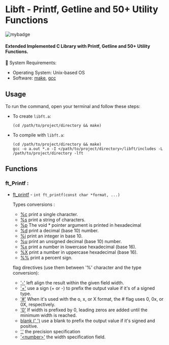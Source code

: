 #  Libft - Printf, Getline and 50+ Utility Functions

![mybadge](https://badgen.net/badge/SKILLS/%20C,%20LIBC,%20LINKED%20LISTS%20/blue?scale=1.2)

#### Extended Implemented C Library with Printf, Getline and 50+ Utility Functions.

🔧 System Requirements:
   - Operating System: Unix-based OS
   - Software: [make](https://www.gnu.org/software/make/), [gcc](https://gcc.gnu.org/)

## Usage
 
To run the command, open your terminal and follow these steps:

  - To create ```libft.a```:
  
      ```shell
      (cd /path/to/project/directory && make)
      ```

   - To compile with ```libft.a```:
  
      ```shell
      (cd /path/to/project/directory && make)
      gcc -o a.out *.o -I </path/to/project/directory>/libft/includes -L /path/to/project/directory -lft
      ```

## Functions
### ft_Printf :

   - [ft_printf](libft/ft_printf/ft_printf.c#L112) - ```int	ft_printf(const char *format, ...)```

      Types conversions :
        -  [%c](libft/ft_printf/ft_print_str_char.c#L22) print a single character.
        -  [%s](libft/ft_printf/ft_print_str_char.c#L76) print a string of characters.
        -  [%p](libft/ft_printf/ft_print_ptr_pct.c#L44) The void * pointer argument is printed in hexadecimal
        -  [%d](libft/ft_printf/ft_print_int.c#L70) print a decimal (base 10) number.
        -  [%i](libft/ft_printf/ft_print_int.c#L70) print an integer in base 10.
        -  [%u](libft/ft_printf/ft_print_uint.c#L41) print an unsigned decimal (base 10) number.
        -  [%x](libft/ft_printf/ft_print_hex.c#L67) print a number in lowercase hexadecimal (base 16).
        -  [%X](libft/ft_printf/ft_print_hex.c#L67) print a number in uppercase hexadecimal (base 16).
        -  [%%](libft/ft_printf/ft_print_ptr_pct.c#L68) print a percent sign.

      flag directives (use them between '%' character and the type conversion):
        - ['-'](https://learn.microsoft.com/en-us/cpp/c-runtime-library/format-specification-syntax-printf-and-wprintf-functions?view=msvc-170#flags) left align the result within the given field width.
        - ['+'](https://learn.microsoft.com/en-us/cpp/c-runtime-library/format-specification-syntax-printf-and-wprintf-functions?view=msvc-170#flags) use a sign (+ or -) to prefix the output value if it's of a signed type.
        - ['#'](https://learn.microsoft.com/en-us/cpp/c-runtime-library/format-specification-syntax-printf-and-wprintf-functions?view=msvc-170#flags) When it's used with the o, x, or X format, the # flag uses 0, 0x, or 0X, respectively.
        - ['0'](https://learn.microsoft.com/en-us/cpp/c-runtime-library/format-specification-syntax-printf-and-wprintf-functions?view=msvc-170#flags) If width is prefixed by 0, leading zeros are added until the minimum width is reached.
        - [blank (' ')](https://learn.microsoft.com/en-us/cpp/c-runtime-library/format-specification-syntax-printf-and-wprintf-functions?view=msvc-170#flags) use a blank to prefix the output value if it's signed and positive.
        - ['.'](https://learn.microsoft.com/en-us/cpp/c-runtime-library/format-specification-syntax-printf-and-wprintf-functions?view=msvc-170#precision) the precision specification
        - ['\<number\>'](https://learn.microsoft.com/en-us/cpp/c-runtime-library/format-specification-syntax-printf-and-wprintf-functions?view=msvc-170#width) the width specification field.
